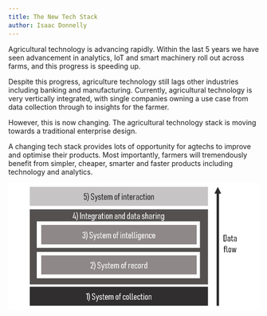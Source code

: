 ```yaml
---
title: The New Tech Stack
author: Isaac Donnelly
---
```

Agricultural technology is advancing rapidly. Within the last 5 years we have seen advancement in analytics, IoT and smart machinery roll out across farms, and this progress is speeding up.

Despite this progress, agriculture technology still lags other industries including banking and manufacturing. Currently, agricultural technology is very vertically integrated, with single companies owning a use case from data collection through to insights for the farmer. 

However, this is now changing. The agricultural technology stack is moving towards a traditional enterprise design. 

A changing tech stack provides lots of opportunity for agtechs to improve and optimise their products. Most importantly, farmers will tremendously benefit from simpler, cheaper, smarter and faster products including technology and analytics.

![A diagram of the new tech stack](Assets/Future_ag_tech_stack.JPG)